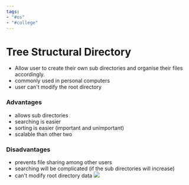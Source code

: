 ```yaml
---
tags:
- "#os"
- "#college"
---
```

# Tree Structural Directory
- Allow user to create their own sub directories and organise their files accordingly.
- commonly used in personal computers
- user can't modify the root directory
### Advantages
- allows sub directories
- searching is easier
- sorting is easier (important and unimportant)
- scalable than other two
### Disadvantages
- prevents file sharing among other users
- searching will be complicated (if the sub directories will increase)
- can't modify root directory data
![](https://media.geeksforgeeks.org/wp-content/uploads/20230620221412/d2.png)